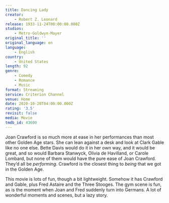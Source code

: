 ```yaml
---
title: Dancing Lady
creator:
    - Robert Z. Leonard
release: 1933-11-24T00:00:00.000Z
studios:
    - Metro-Goldwyn-Mayer
original_title: ''
original_language: en
language:
    - English
country:
    - United States
length: 92
genre:
    - Comedy
    - Romance
    - Music
format: Streaming
service: Criterion Channel
venue: Home
date: 2020-10-20T04:00:00.000Z
rating: '3.5'
revisit: false
media: Movie
tmdb_id: 43600
---
```


Joan Crawford is so much more at ease in her performances than most other Golden Age stars. She can lean against a desk and look at Clark Gable like no one else. Bette Davis would do it in her own way, and it would be great, and so would Barbara Stanwyck, Olivia de Havilland, or Carole Lombard, but none of them would have the pure ease of Joan Crawford. They’d all be <i>performing</i>. Crawford is the closest thing to <i>being</i> that we got in the Golden Age.

This movie is lots of fun, though a bit lightweight. Somehow it has Crawford and Gable, plus Fred Astaire and the Three Stooges. The gym scene is fun, as is the moment when Joan and Fred suddenly turn into Germans. A lot of wonderful moments and scenes, but a lazy story.
